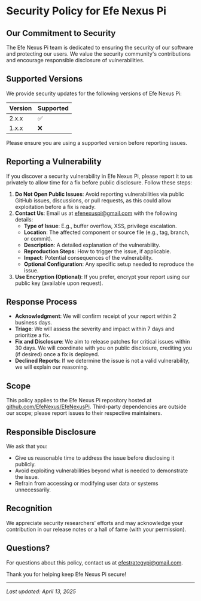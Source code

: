# Security Policy for Efe Nexus Pi

## Our Commitment to Security

The Efe Nexus Pi team is dedicated to ensuring the security of our software and protecting our users. We value the security community's contributions and encourage responsible disclosure of vulnerabilities.

## Supported Versions

We provide security updates for the following versions of Efe Nexus Pi:

| Version | Supported          |
|---------|--------------------|
| 2.x.x   | :white_check_mark: |
| 1.x.x   | :x:                |

Please ensure you are using a supported version before reporting issues.

## Reporting a Vulnerability

If you discover a security vulnerability in Efe Nexus Pi, please report it to us privately to allow time for a fix before public disclosure. Follow these steps:

1. **Do Not Open Public Issues**: Avoid reporting vulnerabilities via public GitHub issues, discussions, or pull requests, as this could allow exploitation before a fix is ready.
2. **Contact Us**: Email us at [efenexuspi@gmail.com](efenexuspi@gmail.com) with the following details:
   - **Type of Issue**: E.g., buffer overflow, XSS, privilege escalation.
   - **Location**: The affected component or source file (e.g., tag, branch, or commit).
   - **Description**: A detailed explanation of the vulnerability.
   - **Reproduction Steps**: How to trigger the issue, if applicable.
   - **Impact**: Potential consequences of the vulnerability.
   - **Optional Configuration**: Any specific setup needed to reproduce the issue.
3. **Use Encryption (Optional)**: If you prefer, encrypt your report using our public key (available upon request).

## Response Process

- **Acknowledgment**: We will confirm receipt of your report within 2 business days.
- **Triage**: We will assess the severity and impact within 7 days and prioritize a fix.
- **Fix and Disclosure**: We aim to release patches for critical issues within 30 days. We will coordinate with you on public disclosure, crediting you (if desired) once a fix is deployed.
- **Declined Reports**: If we determine the issue is not a valid vulnerability, we will explain our reasoning.

## Scope

This policy applies to the Efe Nexus Pi repository hosted at [github.com/EfeNexus/EfeNexusPi](https://github.com/EfeNexus/efenexuspi). Third-party dependencies are outside our scope; please report issues to their respective maintainers.

## Responsible Disclosure

We ask that you:
- Give us reasonable time to address the issue before disclosing it publicly.
- Avoid exploiting vulnerabilities beyond what is needed to demonstrate the issue.
- Refrain from accessing or modifying user data or systems unnecessarily.

## Recognition

We appreciate security researchers’ efforts and may acknowledge your contribution in our release notes or a hall of fame (with your permission).

## Questions?

For questions about this policy, contact us at [efestrategypi@gmail.com](efestrategypi@gmail.com).

Thank you for helping keep Efe Nexus Pi secure!

---
*Last updated: April 13, 2025*
